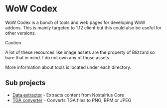 # WoW Codex

WoW Codex is a bunch of tools and web pages for developing WoW
addons. This is mainly targeted to 1.12 client but this could also be
useful for other versions.

> [!CAUTION]
> A lot of these resources like image assets are the property of Blizzard
> so bare that in mind. I do not own any of those assets.

More information about tools is located under each directory.

## Sub projects

- [Data extractor](./extractor) - Extracts content from Nostalrius Core
- [TGA converter](./tgaconvert) - Converts TGA files to PNG, BPM or JPEG

